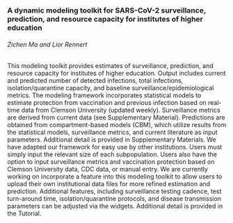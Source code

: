### A dynamic modeling toolkit for SARS-CoV-2 surveillance, prediction, and resource capacity for institutes of higher education

###### Zichen Ma and Lior Rennert

This modeling toolkit provides estimates of surveillance, prediction, and resource capacity for institutes of higher education. Output includes current and predicted number of detected infections, total infections, isolation/quarantine capacity, and baseline surveillance/epidemiological metrics. The modeling framework incorporates statistical models to estimate protection from vaccination and previous infection based on real-time data from Clemson University (updated weekly). Surveillance metrics are derived from current data (see Supplementary Material). Predictions are obtained from compartment-based models (CBM), which utilize results from the statistical models, surveillance metrics, and current literature as input parameters. Additional detail is provided in Supplementary Materials. We have adapted our framework for easy use by other institutions. Users must simply input the relevant size of each subpopulation. Users also have the option to input surveillance metrics and vaccination protection based on Clemson University data, CDC data, or manual entry. We are currently working on incorporate a feature into this modeling toolkit to allow users to upload their own institutional data files for more refined estimation and prediction. Additional features, including surveillance testing cadence, test turn-around time, isolation/quarantine protocols, and disease transmission parameters can be adjusted via the widgets. Additional detail is provided in the Tutorial. 
